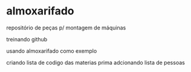 # almoxarifado
repositório de peças p/ montagem de máquinas

treinando github

usando almoxarifado como exemplo

criando lista de codigo das materias prima
adcionando lista de pessoas
